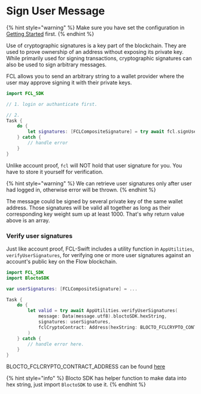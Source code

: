 # Sign User Message

{% hint style="warning" %}
Make sure you have set the configuration in [Getting Started](getting-started.md) first.
{% endhint %}

Use of cryptographic signatures is a key part of the blockchain. They are used to prove ownership of an address without exposing its private key. While primarily used for signing transactions, cryptographic signatures can also be used to sign arbitrary messages.

FCL allows you to send an arbitrary string to a wallet provider where the user may approve signing it with their private keys.

```swift
import FCL_SDK

// 1. login or authanticate first.

// 2. 
Task {
    do {
        let signatures: [FCLCompositeSignature] = try await fcl.signUserMessage(message: "message you want user to sign.")
    } catch {
        // handle error
    }
}
```

Unlike account proof, `fcl` will NOT hold that user signature for you. You have to store it yourself for verification.

{% hint style="warning" %}
We can retrieve user signatures only after user had logged in, otherwise error will be thrown.
{% endhint %}

The message could be signed by several private key of the same wallet address. Those signatures will be valid all together as long as their corresponding key weight sum up at least 1000. That's why return value above is an array.

### Verify user signatures

Just like account proof, FCL-Swift includes a utility function in `AppUtilities`, `verifyUserSignatures`, for verifying one or more user signatures against an account's public key on the Flow blockchain.

```swift
import FCL_SDK
import BloctoSDK

var userSignatures: [FCLCompositeSignature] = ...

Task {
    do {
        let valid = try await AppUtilities.verifyUserSignatures(
            message: Data(message.utf8).bloctoSDK.hexString,
            signatures: userSignatures,
            fclCryptoContract: Address(hexString: BLOCTO_FCLCRYPTO_CONTRACT_ADDRESS)
        )
    } catch {
        // handle error here.
    }
}
```

BLOCTO\_FCLCRYPTO\_CONTRACT\_ADDRESS can be found [here](../../javascript-sdk/flow/account-proof.md)

{% hint style="info" %}
Blocto SDK has helper function to make data into hex string, just import `BloctoSDK` to use it.
{% endhint %}

